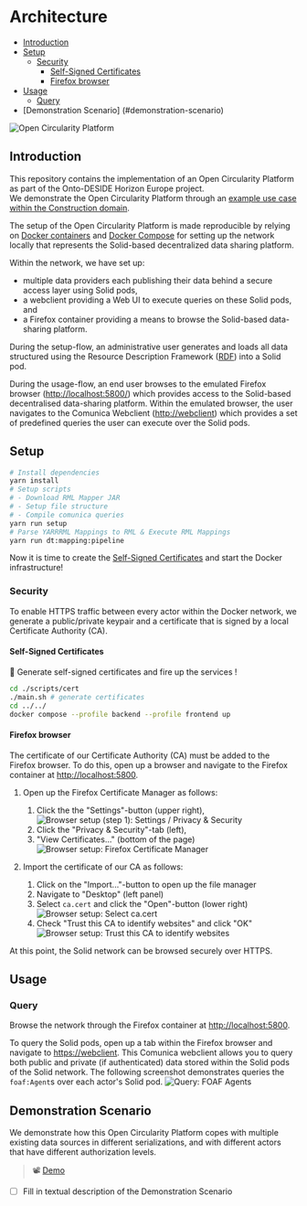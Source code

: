 <!-- omit in toc -->
# Architecture

- [Introduction](#introduction)
- [Setup](#setup)
  - [Security](#security)
    - [Self-Signed Certificates](#self-signed-certificates)
    - [Firefox browser](#firefox-browser)
- [Usage](#usage)
  - [Query](#query)
- [Demonstration Scenario] (#demonstration-scenario)

![Open Circularity Platform](doc/img/ocp.png)

## Introduction

This repository contains the implementation
of an Open Circularity Platform as part of the Onto-DESIDE Horizon Europe project.</br>
We demonstrate the Open Circularity Platform through an [example use case within the Construction domain](./doc/construction-use-case.md).

The setup of the Open Circularity Platform is made reproducible by relying on [Docker containers](https://www.docker.com/resources/what-container/) and
[Docker Compose](https://docs.docker.com/compose/) for setting up the network locally
that represents the Solid-based decentralized data sharing platform.

Within the network, we have set up:

- multiple data providers each publishing their data behind a secure access layer using Solid pods,
- a webclient providing a Web UI to execute queries on these Solid pods, and
- a Firefox container providing a means to browse the Solid-based data-sharing platform.
 
During the setup-flow, an administrative user generates and loads all data structured using the Resource Description Framework ([RDF](https://www.w3.org/TR/rdf11-primer/)) into a Solid pod.

During the usage-flow, an end user browses to the emulated Firefox browser (<http://localhost:5800/>)
which provides access to the Solid-based decentralised data-sharing platform.
Within the emulated browser, the user navigates to the Comunica Webclient (<http://webclient>)
which provides a set of predefined queries the user can execute over the Solid pods. 

## Setup

```bash
# Install dependencies
yarn install
# Setup scripts
# - Download RML Mapper JAR
# - Setup file structure
# - Compile comunica queries
yarn run setup
# Parse YARRRML Mappings to RML & Execute RML Mappings
yarn run dt:mapping:pipeline
```

Now it is time to create the  [Self-Signed Certificates](#self-signed-certificates) and start the Docker infrastructure!

### Security

To enable HTTPS traffic between every actor within the Docker network,
we generate a public/private keypair and a certificate that is signed by
a local Certificate Authority (CA).

#### Self-Signed Certificates

🚀 Generate self-signed certificates and fire up the services !

```bash
cd ./scripts/cert
./main.sh # generate certificates
cd ../../
docker compose --profile backend --profile frontend up
```

#### Firefox browser

The certificate of our Certificate Authority (CA) must be added to the Firefox
browser.
To do this,
open up a browser and navigate to the Firefox container at <http://localhost:5800>.

1. Open up the Firefox Certificate Manager as follows:
   1. Click the the "Settings"-button (upper right),
   ![Browser setup (step 1): Settings / Privacy & Security](doc/img/setup-browser-step1.png)
   2. Click the "Privacy & Security"-tab (left),
   3. "View Certificates..." (bottom of the page)
   ![Browser setup: Firefox Certificate Manager](doc/img/setup-browser-step2.png)
  
2. Import the certificate of our CA as follows:
   1. Click on the "Import..."-button to open up the file manager
   2. Navigate to "Desktop" (left panel)
   3. Select `ca.cert` and click the "Open"-button (lower right)
   ![Browser setup: Select `ca.cert`](doc/img/setup-browser-step3.png)
   4. Check "Trust this CA to identify websites" and click "OK"
   ![Browser setup: Trust this CA to identify websites](doc/img/setup-browser-step4.png)

At this point,
the Solid network can be browsed securely over HTTPS.

## Usage

### Query

Browse the network through the Firefox container at <http://localhost:5800>.

To query the Solid pods,
open up a tab within the Firefox browser and navigate to
<https://webclient>.
This Comunica webclient allows you to query both
public and private (if authenticated) data stored within the Solid pods of the
Solid network.
The following screenshot demonstrates queries the `foaf:Agent`s over each actor's Solid pod.
![Query: FOAF Agents](doc/img/query-agents.png)

## Demonstration Scenario

We demonstrate how this Open Circularity Platform copes with multiple existing data sources in different serializations,
and with different actors that have different authorization levels.

> 📽️ [Demo][screencast-d4_2]


- [ ] Fill in textual description of the Demonstration Scenario

[screencast-d4_2]: https://youtu.be/WkQUwIwi_1M
